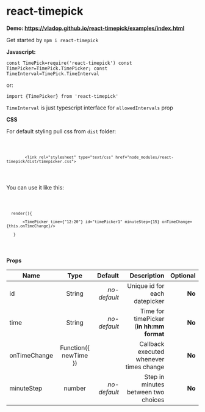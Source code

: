 # react-timepick

<b>Demo: <a href="https://vladop.github.io/react-timepick/examples/index.html">https://vladop.github.io/react-timepick/examples/index.html</a> </b>


Get started by
  <code>npm i react-timepick</code>
  
  <b>Javascript:</b>
  
  
  <code>const TimePick=require('react-timepick')
  const TimePicker=TimePick.TimePicker;
  const TimeInterval=TimePick.TimeInterval
  </code>
  
  or:
  
  <code>import {TimePicker} from 'react-timepick'</code>
  
  <code>TimeInterval</code> is just typescript interface for <code>allowedIntervals</code> prop
  
  <b>CSS</b>
  
  For default styling pull css from <code>dist</code> folder:
  
   <code>
            
            <link rel="stylesheet" type="text/css" href="node_modules/react-timepick/dist/timepicker.css">                
   
   </code>
  
  
  You can use it like this:
  
  <code>
      
      render(){
       
           <TimePicker time={"12:20"} id="timePicker1" minuteStep={15} onTimeChange={this.onTimeChange}/>
           
       }    
       
  </code>
  
  <b>Props</b>
  
  
   Name         | Type           | Default          | Description                                | Optional
| ------------- |:--------------:| ----------------:| ------------------------------------------:| ---------:|
| id            | String         | <i>no-default</i>| Unique id for each datepicker              | <b>No</b> |
| time          | String         | <i>no-default</i>| Time for timePicker (<b>in hh:mm format</b>| <b>No</b> |
| onTimeChange  | Function({ newTime }) |           | Callback executed whenever times change    | <b>No</b> |
| minuteStep  | number |   <i>no-default</i>        | Step in minutes between two choices        | <b>No</b> |
